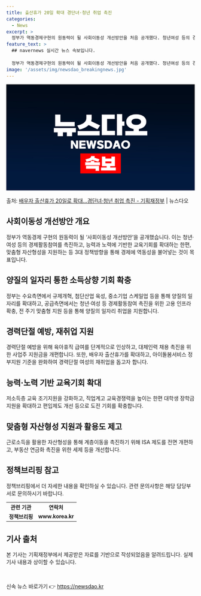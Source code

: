 ```yaml
---
title: 출산휴가 20일 확대 경단녀·청년 취업 촉진
categories:
  - News
excerpt: >
  정부가 역동경제구현의 원동력이 될 사회이동성 개선방안을 처음 공개했다. 청년여성 등의 경제활동참여를 촉진하고…
feature_text: >
  ## navernews 실시간 뉴스 속보입니다.

  정부가 역동경제구현의 원동력이 될 사회이동성 개선방안을 처음 공개했다. 청년여성 등의 경제활동참여를 촉진하고…
image: '/assets/img/newsdao_breakingnews.jpg'
---
```


![뉴스다오 속보](/assets/img/newsdao_breakingnews.jpg)

<p>출처: <a href="https://newsdao.kr/3713" rel="dofollow">배우자 출산휴가 20일로 확대…경단녀·청년 취업 촉진 - 기획재정부</a> | 뉴스다오</p>

<h2 data-ke-size="size26">사회이동성 개선방안 개요</h2>
<p data-ke-size="size16">정부가 역동경제 구현의 원동력이 될 ‘사회이동성 개선방안’을 공개했습니다. 이는 청년·여성 등의 경제활동참여를 촉진하고, 능력과 노력에 기반한 교육기회를 확대하는 한편, 맞춤형 자산형성을 지원하는 등 3대 정책방향을 통해 경제에 역동성을 불어넣는 것이 목표입니다.</p>

<h2 data-ke-size="size26">양질의 일자리 통한 소득상향 기회 확충</h2>
<p data-ke-size="size16">정부는 수요측면에서 규제개혁, 첨단산업 육성, 중소기업 스케일업 등을 통해 양질의 일자리를 확대하고, 공급측면에서는 청년·여성 등 경제활동참여 촉진을 위한 고용 인프라 확충, 전 주기 맞춤형 지원 등을 통해 양질의 일자리 취업을 지원합니다.</p>

<h2 data-ke-size="size26">경력단절 예방, 재취업 지원</h2>
<p data-ke-size="size16">경력단절 예방을 위해 육아휴직 급여를 단계적으로 인상하고, 대체인력 채용 촉진을 위한 사업주 지원금을 개편합니다. 또한, 배우자 출산휴가를 확대하고, 아이돌봄서비스 정부지원 기준을 완화하여 경력단절 여성의 재취업을 돕고자 합니다.</p>

<h2 data-ke-size="size26">능력·노력 기반 교육기회 확대</h2>
<p data-ke-size="size16">저소득층 교육 조기지원을 강화하고, 직업계고 교육경쟁력을 높이는 한편 대학생 장학금 지원을 확대하고 편입제도 개선 등으로 도전 기회를 확충합니다.</p>

<h2 data-ke-size="size26">맞춤형 자산형성 지원과 활용도 제고</h2>
<p data-ke-size="size16">근로소득을 활용한 자산형성을 통해 계층이동을 촉진하기 위해 ISA 제도를 전면 개편하고, 부동산 연금화 촉진을 위한 세제 등을 개선합니다.</p>

<h2 data-ke-size="size26">정책브리핑 참고</h2>
<p data-ke-size="size16">정책브리핑에서 더 자세한 내용을 확인하실 수 있습니다. 관련 문의사항은 해당 담당부서로 문의하시기 바랍니다.</p>

<table data-align="center">
	<tbody>
		<tr>
			<td style="text-align: center; height: 17px;"><b>관련 기관</b></td>
			<td style="text-align: center; height: 17px;"><b>연락처</b></td>
		</tr>
		<tr>
			<td style="text-align: center; height: 17px;"><b>정책브리핑</b></td>
			<td style="text-align: center; height: 17px;"><b>www.korea.kr</b></td>
		</tr>
	</tbody>
</table>
<h2 data-ke-size="size26">기사 출처</h2>
<p data-ke-size="size16">본 기사는 기획재정부에서 제공받은 자료를 기반으로 작성되었음을 알려드립니다. 실제 기사 내용과 상이할 수 있습니다.</p>
<p data-ke-size="size16">&nbsp;</p> 

신속 뉴스 바로가기 👉 <a href="https://newsdao.kr" rel="dofollow">https://newsdao.kr</a>


